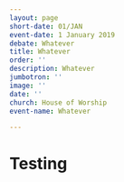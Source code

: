 ```yaml
---
layout: page
short-date: 01/JAN
event-date: 1 January 2019
debate: Whatever
title: Whatever
order: ''
description: Whatever
jumbotron: ''
image: ''
date: ''
church: House of Worship
event-name: Whatever

---
```

# Testing